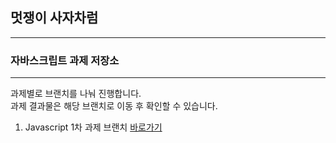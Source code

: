 ## 멋쟁이 사자차럼

---

### 자바스크립트 과제 저장소

---

과제별로 브랜치를 나눠 진행합니다.  
과제 결과물은 해당 브랜치로 이동 후 확인할 수 있습니다.

1. Javascript 1차 과제 브랜치 [바로가기](https://github.com/dlgudwn94/js-homework/tree/mission01)
